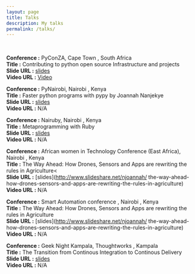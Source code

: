 ```yaml
---
layout: page
title: Talks
description: My talks
permalink: /talks/
---
```

<br>

<!-- <img src="{{ site.baseurl }}/index.jpg" title="Profile Picture" > -->
**Conference :** PyConZA, Cape Town , South Africa <br>
**Title :** Contributing to python open source Infrastructure and projects<br>
**Slide URL :** [slides](https://archive.org/details/pyconza2016-Contributing_to_python_open_source_Infrastructure_and_projects)<br>
**Video URL :** [Video](https://2016.za.pycon.org/talks/65/ )<br>

**Conference :** PyNairobi, Nairobi , Kenya <br>
**Title :** Faster python programs with pypy by Joannah Nanjekye<br>
**Slide URL :** [slides](http://blog.pynbo.or.ke/pypy_by_joannah_nanjekye.html)<br>
**Video URL :** N/A<br>

**Conference :** Nairuby, Nairobi , Kenya <br>
**Title :** Metaprogramming with Ruby<br>
**Slide URL :** [slides](https://docs.google.com/presentation/d/1gDVIDVX4qb-AqJqjWoEpsZFGG6AKUH0gY-NYseodNUI/edit?usp=sharing)<br>
**Video URL :** N/A<br>

**Conference :** African women in Technology Conference (East Africa), Nairobi , Kenya<br>
**Title :** The Way Ahead: How Drones, Sensors and Apps are rewriting the rules in Agriculture<<br>
**Slide URL :** [slides](http://www.slideshare.net/njoannah/
the-way-ahead-how-drones-sensors-and-apps-are-rewriting-the-rules-in-agriculture)<br>
**Video URL :** N/A<br>

**Conference :** Smart Automation conference , Nairobi , Kenya<br>
**Title :** The Way Ahead: How Drones, Sensors and Apps are rewriting the rules in Agriculture<br>
**Slide URL :** [slides](http://www.slideshare.net/njoannah/
the-way-ahead-how-drones-sensors-and-apps-are-rewriting-the-rules-in-agriculture)<br>
**Video URL :** N/A<br>

**Conference :** Geek Night Kampala, Thoughtworks , Kampala<br>
**Title :** The Transition from Continous Integration to Continous Delivery<br>
**Slide URL :** [slides](http://www.slideshare.net/njoannah/transition-from-ci-to-cd)<br>
**Video URL :** N/A<br>